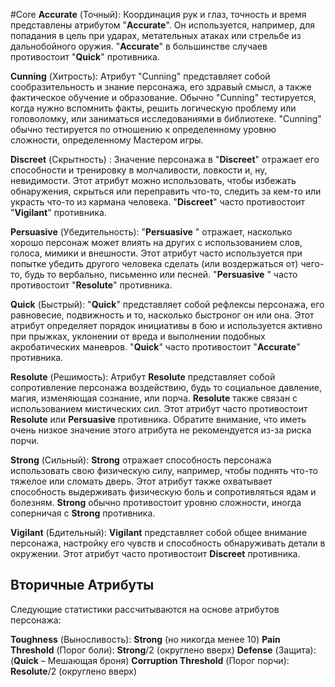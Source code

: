 #Core
**Accurate** (Точный): Координация рук и глаз, точность и время представлены атрибутом "**Accurate**". Он используется, например, для попадания в цель при ударах, метательных атаках или стрельбе из дальнобойного оружия. "**Accurate**" в большинстве случаев противостоит "**Quick**" противника.  

**Cunning** (Хитрость): Атрибут "Cunning" представляет собой сообразительность и знание персонажа, его здравый смысл, а также фактическое обучение и образование. Обычно "Cunning" тестируется, когда нужно вспомнить факты, решить логическую проблему или головоломку, или заниматься исследованиями в библиотеке. "Cunning" обычно тестируется по отношению к определенному уровню сложности, определенному Мастером игры.

**Discreet** (Скрытность) : Значение персонажа в "**Discreet**" отражает его способности и тренировку в молчаливости, ловкости и, ну, невидимости. Этот атрибут можно использовать, чтобы избежать обнаружения, скрыться или переправить что-то, следить за кем-то или украсть что-то из кармана человека. "**Discreet**" часто противостоит "**Vigilant**" противника.  

**Persuasive** (Убедительность): "**Persuasive** " отражает, насколько хорошо персонаж может влиять на других с использованием слов, голоса, мимики и внешности. Этот атрибут часто используется при попытке убедить другого человека сделать (или воздержаться от) чего-то, будь то вербально, письменно или песней. "**Persuasive** " часто противостоит "**Resolute**" противника.

**Quick** (Быстрый): "**Quick**" представляет собой рефлексы персонажа, его равновесие, подвижность и то, насколько быстроног он или она. Этот атрибут определяет порядок инициативы в бою и используется активно при прыжках, уклонении от вреда и выполнении подобных акробатических маневров. "**Quick**" часто противостоит "**Accurate**" противника. 

**Resolute** (Решимость): Атрибут **Resolute** представляет собой сопротивление персонажа воздействию, будь то социальное давление, магия, изменяющая сознание, или порча. **Resolute** также связан с использованием мистических сил. Этот атрибут часто противостоит **Resolute** или **Persuasive** противника. Обратите внимание, что иметь очень низкое значение этого атрибута не рекомендуется из-за риска порчи.

**Strong** (Сильный): **Strong** отражает способность персонажа использовать свою физическую силу, например, чтобы поднять что-то тяжелое или сломать дверь. Этот атрибут также охватывает способность выдерживать физическую боль и сопротивляться ядам и болезням. **Strong** обычно противостоит уровню сложности, иногда соперничая с **Strong** противника.

**Vigilant** (Бдительный): **Vigilant** представляет собой общее внимание персонажа, настройку его чувств и способность обнаруживать детали в окружении. Этот атрибут часто противостоит **Discreet** противника.

## Вторичные Атрибуты

Следующие статистики рассчитываются на основе атрибутов персонажа:  

**Toughness** (Выносливость): **Strong** (но никогда менее 10)
**Pain Threshold** (Порог боли): **Strong**/2 (округлено вверх)
**Defense** (Защита): (**Quick** – Мешающая броня)
**Corruption Threshold** (Порог порчи): **Resolute**/2 (округлено вверх)